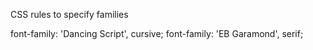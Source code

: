CSS rules to specify families

font-family: 'Dancing Script', cursive;
font-family: 'EB Garamond', serif;